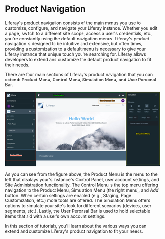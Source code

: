 # Product Navigation [](id=product-navigation)

Liferay's product navigation consists of the main menus you use to customize,
configure, and navigate your Liferay instance. Whether you edit a page, switch
to a different site scope, access a user's credentials, etc., you're constantly
using the default navigation menus. Liferay's product navigation is designed to
be intuitive and extensive, but often times, providing a customization to a
default menu is necessary to give your Liferay instance that unique touch you're
searching for. Liferay allows developers to extend and customize the default
product navigation to fit their needs.

There are four main sections of Liferay's product navigation that you can
extend: Product Menu, Control Menu, Simulation Menu, and User Personal Bar.

![Figure 1: The main product navigation menus include the Product Menu, Control Menu, Simulation Menu, and User Personal Bar.](../../images/product-navigation-summary.png)

As you can see from the figure above, the Product Menu is the menu to the left
that displays your's instance's Control Panel, user account settings, and Site
Administration functionality. The Control Menu is the top menu offering
navigation to the Product Menu, Simulation Menu (the right menu), and *Add*
button. When certain settings are enabled (e.g., Staging, Page Customization,
etc.) more tools are offered. The Simulation Menu offers options to simulate
your site's look for different scenarios (devices, user segments, etc.). Lastly,
the User Peronsal Bar is used to hold selectable items that aid with a user's 
own account settings.

In this section of tutorials, you'll learn about the various ways you can extend
and customize Liferay's product navigation to fit your needs.
